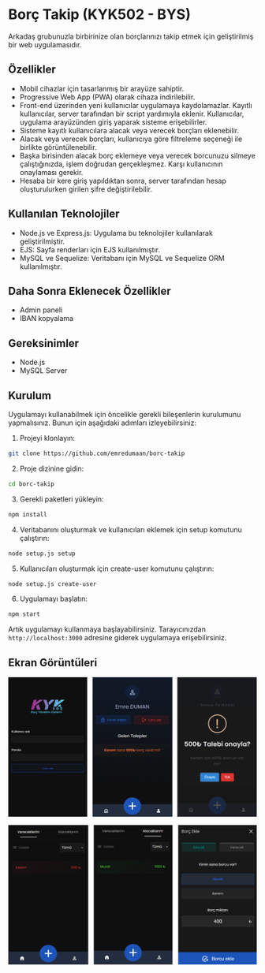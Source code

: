 # Borç Takip (KYK502 - BYS)

Arkadaş grubunuzla birbirinize olan borçlarınızı takip etmek için geliştirilmiş bir web uygulamasıdır. 

## Özellikler

- Mobil cihazlar için tasarlanmış bir arayüze sahiptir.
- Progressive Web App (PWA) olarak cihaza indirilebilir.
- Front-end üzerinden yeni kullanıcılar uygulamaya kaydolamazlar. Kayıtlı kullanıcılar, server tarafından bir script yardımıyla eklenir. Kullanıcılar, uygulama arayüzünden giriş yaparak sisteme erişebilirler.
- Sisteme kayıtlı kullanıcılara alacak veya verecek borçları eklenebilir.
- Alacak veya verecek borçları, kullanıcıya göre filtreleme seçeneği ile birlikte görüntülenebilir.
- Başka birisinden alacak borç eklemeye veya verecek borcunuzu silmeye çalıştığınızda, işlem doğrudan gerçekleşmez. Karşı kullanıcının onaylaması gerekir.
- Hesaba bir kere giriş yapıldıktan sonra, server tarafından hesap oluşturulurken girilen şifre değiştirilebilir.

## Kullanılan Teknolojiler

- Node.js ve Express.js: Uygulama bu teknolojiler kullanılarak geliştirilmiştir.
- EJS: Sayfa renderları için EJS kullanılmıştır.
- MySQL ve Sequelize: Veritabanı için MySQL ve Sequelize ORM kullanılmıştır.

## Daha Sonra Eklenecek Özellikler

- Admin paneli
- IBAN kopyalama

## Gereksinimler

- Node.js
- MySQL Server

## Kurulum

Uygulamayı kullanabilmek için öncelikle gerekli bileşenlerin kurulumunu yapmalısınız. Bunun için aşağıdaki adımları izleyebilirsiniz:

1. Projeyi klonlayın:

```bash
git clone https://github.com/emredumaan/borc-takip
```

2. Proje dizinine gidin:

```bash
cd borc-takip
```

3. Gerekli paketleri yükleyin:

```bash
npm install
```

4. Veritabanını oluşturmak ve kullanıcıları eklemek için setup komutunu çalıştırın:

```bash
node setup.js setup
```

5. Kullanıcıları oluşturmak için create-user komutunu çalıştırın:

```bash
node setup.js create-user
```

6. Uygulamayı başlatın:

```bash
npm start
```

Artık uygulamayı kullanmaya başlayabilirsiniz. Tarayıcınızdan `http://localhost:3000` adresine giderek uygulamaya erişebilirsiniz.

## Ekran Görüntüleri

![Ekran Görüntüsü 1](screenshots/sc1.png)

![Ekran Görüntüsü 2](screenshots/sc2.png)
